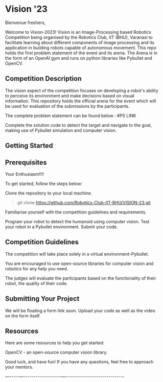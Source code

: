 # Vision '23
Bienvenue freshers,

Welcome to Vision-2023! Vision is an Image-Processing based Robotics Competition being organised by the Robotics Club, IIT (BHU), Varanasi to facilitate learning about different components of image processing and its application in building robots capable of autonomous movement. This repo holds the first problem statement of the event and its arena. The Arena is in the form of an OpenAI gym and runs on python libraries like Pybullet and OpenCV.

## Competition Description


The vision aspect of the competition focuses on developing a robot's ability to perceive its environment and make decisions based on visual information.
This repository holds the official arena for the event which will be used for evaluation of the submissions by the participants. 

The complete problem statement can be found below :
#PS LINK

Complete the solution code to detect the target and navigate to the goal, making use of Pybullet simulation and computer vision.


## Getting Started

## Prerequisites

Your Enthusiasm!!!!

To get started, follow the steps below:

Clone the repository to your local machine.
> git clone https://github.com/Robotics-Club-IIT-BHU/VISION-23.git

Familiarise yourself with the competition guidelines and requirements.

Program your robot to detect the humanoid using computer vision.
Test your robot in a Pybullet environment.
Submit your code.



## Competition Guidelines

The competition will take place solely in a virtual environment-Pybullet.

You are encouraged to use open-source libraries for computer vision and robotics for any help you need.

The judges will evaluate the participants based on the functionality of their robot, the quality of their code.


## Submitting Your Project

We will be floating a form link soon. Upload your code as well as the video on the form itself.


## Resources
Here are some resources to help you get started:

OpenCV - an open-source computer vision library.

Good luck, and have fun! If you have any questions, feel free to approach your mentors.




—-----—-------------------—------------------------------
